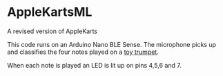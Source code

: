 # AppleKartsML
A revised version of AppleKarts

This code runs on an Arduino Nano BLE Sense. The microphone picks up and classifies the four notes played on a [toy trumpet](https://www.nda-toys.com/product/5218/bontempi-silver-trumpet-42cm-wholesale). 

When each note is played an LED is lit up on pins 4,5,6 and 7.
